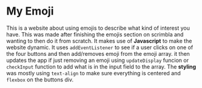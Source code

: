 My Emoji
========

This is a website about using emojis to describe what kind of interest you have.
This was made after finishing the emojis section on scrimbla and wanting to then do it from scratch.
It makes use of **Javascript** to make the website dynamic.
It uses `addEventListener` to see if a user clicks on one of the four buttons and then add/removes emoji from the emoji array.
it then updates the app if just removing an emoji using `updateDisplay` funcion or `checkInput` function to add what is in the input field to the array.
The **styling** was mostly using `text-align` to make sure everything is centered and `flexbox` on the buttons div.
